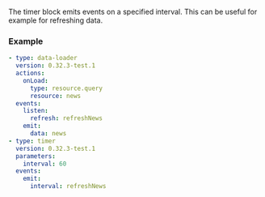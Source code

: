 The timer block emits events on a specified interval. This can be useful for example for refreshing
data.

### Example

```yaml
- type: data-loader
  version: 0.32.3-test.1
  actions:
    onLoad:
      type: resource.query
      resource: news
  events:
    listen:
      refresh: refreshNews
    emit:
      data: news
- type: timer
  version: 0.32.3-test.1
  parameters:
    interval: 60
  events:
    emit:
      interval: refreshNews
```
